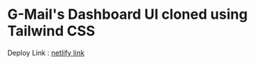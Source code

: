 # G-Mail's Dashboard UI cloned using Tailwind CSS

Deploy Link : [netlify link]('https://gmail-dashboard-ui-clone.netlify.app/')